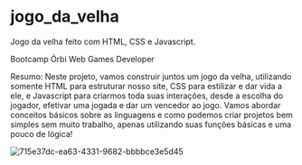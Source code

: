 # jogo_da_velha
Jogo da velha feito com HTML, CSS e Javascript.

Bootcamp Órbi Web Games Developer

Resumo:
Neste projeto, vamos construir juntos um jogo da velha, utilizando somente HTML para estruturar nosso site, CSS para estilizar e dar vida a ele, e Javascript para criarmos toda suas interações, desde a escolha do jogador, efetivar uma jogada e dar um vencedor ao jogo. Vamos abordar conceitos básicos sobre as linguagens e como podemos criar projetos bem simples sem muito trabalho, apenas utilizando suas funções básicas e uma pouco de lógica!

![715e37dc-ea63-4331-9682-bbbbce3e5d45](https://user-images.githubusercontent.com/13179667/162592098-9da2d91b-adb5-4d2d-b95d-e7e3c066707b.jpg)
